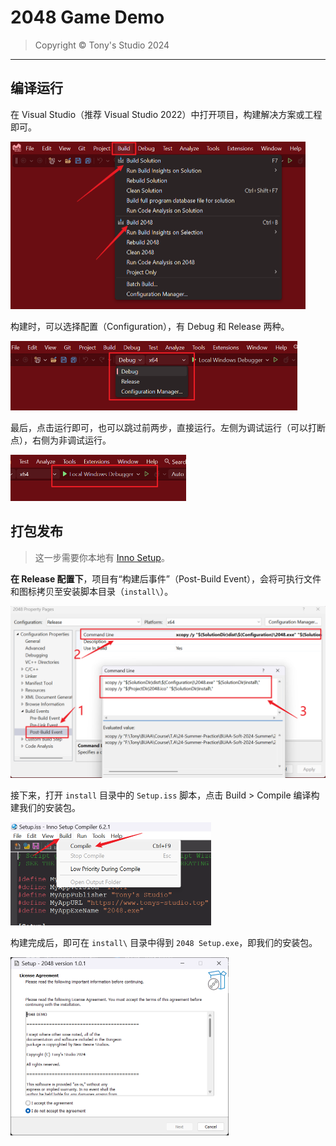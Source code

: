 # 2048 Game Demo

> Copyright &copy; Tony's Studio 2024

---

## 编译运行

在 Visual Studio（推荐 Visual Studio 2022）中打开项目，构建解决方案或工程即可。

<img src="README/image-20240817115118811.png" alt="image-20240817115118811" style="zoom:50%;" />

构建时，可以选择配置（Configuration），有 Debug 和 Release 两种。

<img src="README/image-20240817115205027.png" alt="image-20240817115205027" style="zoom:50%;" />

最后，点击运行即可，也可以跳过前两步，直接运行。左侧为调试运行（可以打断点），右侧为非调试运行。

<img src="README/image-20240817115259027.png" alt="image-20240817115259027" style="zoom:50%;" />

## 打包发布

> 这一步需要你本地有 [Inno Setup](https://jrsoftware.org/isinfo.php)。

**在 Release 配置下**，项目有“构建后事件”（Post-Build Event），会将可执行文件和图标拷贝至安装脚本目录（`install\`）。

<img src="README/image-20240817115456757.png" alt="image-20240817115456757" style="zoom:50%;" />

接下来，打开 `install` 目录中的 `Setup.iss` 脚本，点击 Build > Compile 编译构建我们的安装包。

<img src="README/image-20240817115812714.png" alt="image-20240817115812714" style="zoom:50%;" />

构建完成后，即可在 `install\` 目录中得到 `2048 Setup.exe`，即我们的安装包。

<img src="README/image-20240817120104575.png" alt="image-20240817120104575" style="zoom:50%;" />